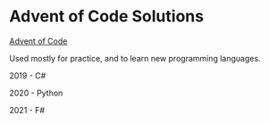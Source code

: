 # Advent of Code Solutions

[Advent of Code](https://adventofcode.com/)

Used mostly for practice, and to learn new programming languages.

2019 - C#

2020 - Python

2021 - F#